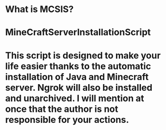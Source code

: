# What is MCSIS? 
# MineCraftServerInstallationScript
# This script is designed to make your life easier thanks to the automatic installation of Java and Minecraft server. Ngrok will also be installed and unarchived. I will mention at once that the author is not responsible for your actions.
